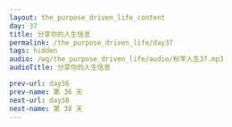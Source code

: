 ```yaml
---
layout: the_purpose_driven_life_content
day: 37
title: 分享你的人生信息
permalink: /the_purpose_driven_life/day37
tags: hidden
audio: /wg/the_purpose_driven_life/audio/标竿人生37.mp3
audioTitle: 分享你的人生信息

prev-url: day36
prev-name: 第 36 天
next-url: day38
next-name: 第 38 天
---
```


